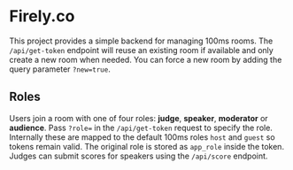 # Firely.co

This project provides a simple backend for managing 100ms rooms. The
`/api/get-token` endpoint will reuse an existing room if available and only
create a new room when needed. You can force a new room by adding the query
parameter `?new=true`.

## Roles

Users join a room with one of four roles: **judge**, **speaker**, **moderator**
or **audience**. Pass `?role=` in the `/api/get-token` request to specify the
role. Internally these are mapped to the default 100ms roles `host` and `guest`
so tokens remain valid. The original role is stored as `app_role` inside the
token. Judges can submit scores for speakers using the `/api/score` endpoint.
